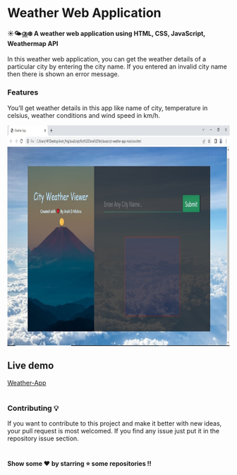 # Weather Web Application

#### ☀️🌤⛈❄️ A weather web application using HTML, CSS, JavaScript, Weathermap API

In this weather web application, you can get the weather details of a particular city by entering the city name. If you entered an invalid city name then there is shown an error message.

### Features
You’ll get weather details in this app like name of city, temperature in celsius, weather conditions and wind speed in km/h.

<img src="https://github.com/AnshDMishra/Weather-App/blob/main/Weather%20App.jpg" alt="Weather-App" width="900" height="500" allign="centre">

## Live demo 
[Weather-App](https://codepen.io/AnshDMishra/full/VwxORxe)

#

### Contributing 💡
If you want to contribute to this project and make it better with new ideas, your pull request is most welcomed. If you find any issue just put it in the repository issue section.
#
#### Show some ❤️ by starring ⭐️ some repositories !!
